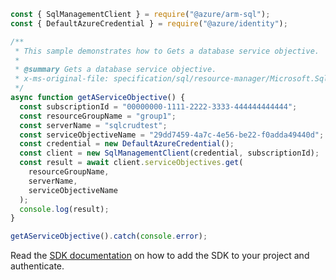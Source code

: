 ```javascript
const { SqlManagementClient } = require("@azure/arm-sql");
const { DefaultAzureCredential } = require("@azure/identity");

/**
 * This sample demonstrates how to Gets a database service objective.
 *
 * @summary Gets a database service objective.
 * x-ms-original-file: specification/sql/resource-manager/Microsoft.Sql/stable/2014-04-01/examples/ServiceObjectiveGet.json
 */
async function getAServiceObjective() {
  const subscriptionId = "00000000-1111-2222-3333-444444444444";
  const resourceGroupName = "group1";
  const serverName = "sqlcrudtest";
  const serviceObjectiveName = "29dd7459-4a7c-4e56-be22-f0adda49440d";
  const credential = new DefaultAzureCredential();
  const client = new SqlManagementClient(credential, subscriptionId);
  const result = await client.serviceObjectives.get(
    resourceGroupName,
    serverName,
    serviceObjectiveName
  );
  console.log(result);
}

getAServiceObjective().catch(console.error);
```

Read the [SDK documentation](https://github.com/Azure/azure-sdk-for-js/blob/%40azure%2Farm-sql_9.0.1/sdk/sql/arm-sql/README.md) on how to add the SDK to your project and authenticate.
